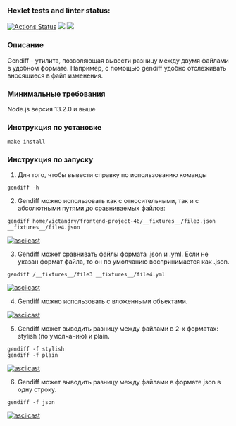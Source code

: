 ### Hexlet tests and linter status:
[![Actions Status](https://github.com/victandry/frontend-project-46/workflows/hexlet-check/badge.svg)](https://github.com/victandry/frontend-project-46/actions)
<a href="https://codeclimate.com/github/victandry/frontend-project-46/maintainability"><img src="https://api.codeclimate.com/v1/badges/12feeff99dd32e16efa1/maintainability" /></a>
<a href="https://codeclimate.com/github/victandry/frontend-project-46/test_coverage"><img src="https://api.codeclimate.com/v1/badges/12feeff99dd32e16efa1/test_coverage" /></a>

### Описание

Gendiff - утилита, позволяющая вывести разницу между двумя файлами в удобном формате.
Например, с помощью gendiff удобно отслеживать вносящиеся в файл изменения.

### Минимальные требования
Node.js версия 13.2.0 и выше

### Инструкция по установке
```
make install
```

### Инструкция по запуску
1. Для того, чтобы вывести справку по использованию команды
```
gendiff -h
```
2. Gendiff можно использовать как с относительными, так и с абсолютными путями до сравниваемых файлов:
```
gendiff home/victandry/frontend-project-46/__fixtures__/file3.json __fixtures__/file4.json
```
[![asciicast](https://asciinema.org/a/d32fQOo5PSmpIf2GCMnErJSK4.svg)](https://asciinema.org/a/d32fQOo5PSmpIf2GCMnErJSK4)

3. Gendiff может сравнивать файлы формата .json и .yml.
Если не указан формат файла, то он по умолчанию воспринимается как .json.
```
gendiff /__fixtures__/file3 __fixtures__/file4.yml
```
[![asciicast](https://asciinema.org/a/hZi2gX2k8vtK3ULU6SfrSZOjH.svg)](https://asciinema.org/a/hZi2gX2k8vtK3ULU6SfrSZOjH)

4. Gendiff можно использовать с вложенными объектами.

[![asciicast](https://asciinema.org/a/1nGvSbXvwL5IBySDRm9mFn7P3.svg)](https://asciinema.org/a/1nGvSbXvwL5IBySDRm9mFn7P3)

5. Gendiff может выводить разницу между файлами в 2-х форматах: stylish (по умолчанию) и plain.
```
gendiff -f stylish
gendiff -f plain
```
[![asciicast](https://asciinema.org/a/j6KJinwWlHqr8aKmAgVS6EN0n.svg)](https://asciinema.org/a/j6KJinwWlHqr8aKmAgVS6EN0n)

6. Gendiff может выводить разницу между файлами в формате json в одну строку.
```
gendiff -f json
```
[![asciicast](https://asciinema.org/a/Sadibip0QwnsorkkiylmhWO1S.svg)](https://asciinema.org/a/Sadibip0QwnsorkkiylmhWO1S)